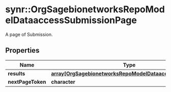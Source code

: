 # synr::OrgSagebionetworksRepoModelDataaccessSubmissionPage

A page of Submission.

## Properties
Name | Type | Description | Notes
------------ | ------------- | ------------- | -------------
**results** | [**array[OrgSagebionetworksRepoModelDataaccessSubmission]**](org.sagebionetworks.repo.model.dataaccess.Submission.md) |  | [optional] 
**nextPageToken** | **character** |  | [optional] 


